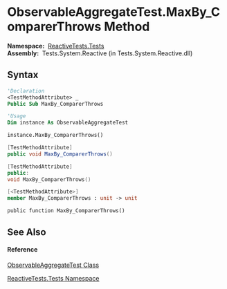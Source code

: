 # ObservableAggregateTest.MaxBy\_ComparerThrows Method

**Namespace:**  [ReactiveTests.Tests](ReactiveTests.Tests\ReactiveTests.Tests.md)  
**Assembly:**  Tests.System.Reactive (in Tests.System.Reactive.dll)

## Syntax

```vb
'Declaration
<TestMethodAttribute> _
Public Sub MaxBy_ComparerThrows
```

```vb
'Usage
Dim instance As ObservableAggregateTest

instance.MaxBy_ComparerThrows()
```

```csharp
[TestMethodAttribute]
public void MaxBy_ComparerThrows()
```

```c++
[TestMethodAttribute]
public:
void MaxBy_ComparerThrows()
```

```fsharp
[<TestMethodAttribute>]
member MaxBy_ComparerThrows : unit -> unit 
```

```jscript
public function MaxBy_ComparerThrows()
```

## See Also

#### Reference

[ObservableAggregateTest Class](ObservableAggregateTest\ObservableAggregateTest.md)

[ReactiveTests.Tests Namespace](ReactiveTests.Tests\ReactiveTests.Tests.md)




